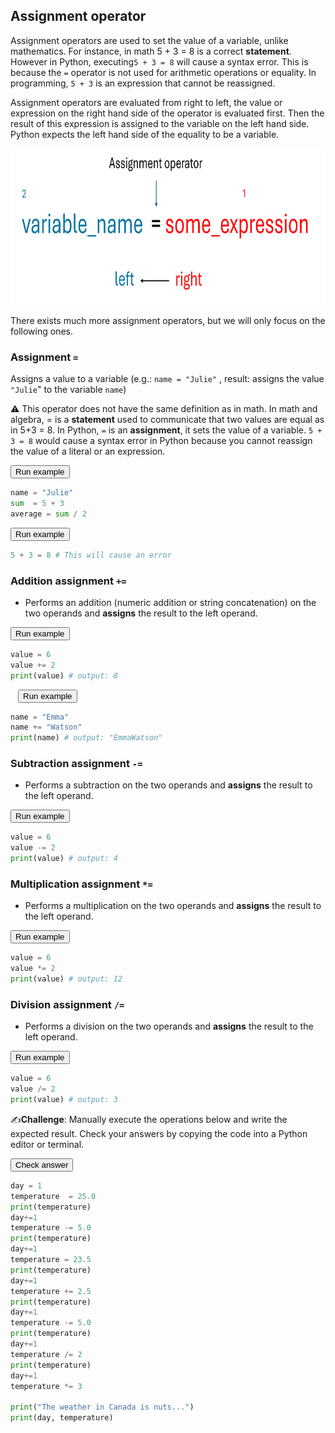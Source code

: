 ## Assignment operator

Assignment operators are used to set the value of a variable, unlike mathematics. For instance, in math 5 + 3 = 8 is a correct **statement**. However in Python, executing`5 + 3 = 8` will cause a syntax error. This is because the `=` operator is not used for arithmetic operations or equality. In programming, `5 + 3` is an expression that cannot be reassigned.

Assignment operators are evaluated from right to left, the value or expression on the right hand side of the operator is evaluated first. Then the result of this expression is assigned to the variable on the left hand side.  Python expects the left hand side of the equality to be a variable.

<img src="Images/Variables_assignment.png" height=250/>



There exists much more assignment operators, but we will only focus on the following ones.

### Assignment `=`

Assigns a value to a variable (e.g.: `name = "Julie"` , result: assigns the value `"Julie`" to the variable `name`)

⚠️ This operator does not have the same definition as in math. In math and algebra, = is a **statement** used to communicate that two values are equal as in 5+3 = 8. In Python, `=` is an **assignment**, it sets the value of a variable. `5 + 3 = 8` would cause a syntax error in Python because you cannot reassign the value of a literal or an expression. 



<div class="button-container">     
    <a target="_blank" href="https://app.codeboot.org/5.0.0/?init=.oYXJpdGhtZXRpY3MxLnB5~XQAAgABzAAAAAAAAAAA7iAOiEWEBkg99P3WsHCwTzyEnkel2CBOuLrjllUppjR2CUAq-gAuD7LU2oyanmA9U_RpSi-drNpr416lu9L-NrvGsbtQ5a-GEWkgA0kTkSGfwDTPluIsbrwON_vHxgA==.oYXJpdGhtZXRpY3MyLnB5~XQAAgAAyAAAAAAAAAAAwiAOiEahbOGuxQe1CZvIjyRYu5mub1I1Va1AIIODnRLN-GxtFSkmZFiGNPbP__7xKAAA=.oYXNzaWdubWVudF9wbHVzX2VxdWFsXzEucHk=~XQAAgAAhAAAAAAAAAAA7GEncQfTWSH3AOTZQVq949oPwc4AHCfa7_CrqzOIf_qQQAA==.fYXNzaWdubWVudF8xLnB5~XQAAgAAtAAAAAAAAAAA3GEn9-d2KwgqzO3WiO93_asMbSuJMPn19rh4Ws-7u99O1ogE7PwqtmXBsxnv_-HNgAA==.~lang=py-novice.~showLineNumbers=true.a">         
    <button class="codeboot-button">
      <span>Run example</span>
    </button>     
    </a> 
</div>

```python
name = "Julie"
sum  = 5 + 3
average = sum / 2
```



<div class="button-container">     
    <a target="_blank" href="https://app.codeboot.org/5.0.0/?init=.oYXJpdGhtZXRpY3MxLnB5~XQAAgABzAAAAAAAAAAA7iAOiEWEBkg99P3WsHCwTzyEnkel2CBOuLrjllUppjR2CUAq-gAuD7LU2oyanmA9U_RpSi-drNpr416lu9L-NrvGsbtQ5a-GEWkgA0kTkSGfwDTPluIsbrwON_vHxgA==.oYXJpdGhtZXRpY3MyLnB5~XQAAgAAyAAAAAAAAAAAwiAOiEahbOGuxQe1CZvIjyRYu5mub1I1Va1AIIODnRLN-GxtFSkmZFiGNPbP__7xKAAA=.oYXNzaWdubWVudF9wbHVzX2VxdWFsXzEucHk=~XQAAgAAhAAAAAAAAAAA7GEncQfTWSH3AOTZQVq949oPwc4AHCfa7_CrqzOIf_qQQAA==.oYXNzaWdubWVudF8xLnB5~XQAAgAAtAAAAAAAAAAA3GEn9-d2KwgqzO3WiO93_asMbSuJMPn19rh4Ws-7u99O1ogE7PwqtmXBsxnv_-HNgAA==.fYXNzaWdubWVudF9lcnJvci5weQ==~XQAAgAAJAAAAAAAAAAAaiAG1DW5pPxYc_ZQa__3KsAA=.~lang=py-novice.~showLineNumbers=true.e">         
    <button class="codeboot-button">
      <span>Run example</span>
    </button>     
    </a> 
</div>

```python
5 + 3 = 8 # This will cause an error
```



### Addition assignment `+=`

- Performs an addition (numeric addition or string concatenation) on the two operands and **assigns** the result to the left operand. 



<div class="button-container">     
    <a target="_blank" href="https://app.codeboot.org/5.0.0/?init=.oYXJpdGhtZXRpY3MxLnB5~XQAAgABzAAAAAAAAAAA7iAOiEWEBkg99P3WsHCwTzyEnkel2CBOuLrjllUppjR2CUAq-gAuD7LU2oyanmA9U_RpSi-drNpr416lu9L-NrvGsbtQ5a-GEWkgA0kTkSGfwDTPluIsbrwON_vHxgA==.oYXJpdGhtZXRpY3MyLnB5~XQAAgAAyAAAAAAAAAAAwiAOiEahbOGuxQe1CZvIjyRYu5mub1I1Va1AIIODnRLN-GxtFSkmZFiGNPbP__7xKAAA=.fYXNzaWdubWVudF9wbHVzX2VxdWFsXzEucHk=~XQAAgAAhAAAAAAAAAAA7GEncQfTWSH3AOTZQVq949oPwc4AHCfa7_CrqzOIf_qQQAA==.~lang=py-novice.~showLineNumbers=true.a">         
    <button class="codeboot-button">
      <span>Run example</span>
    </button>     
    </a> 
</div>

```python
value = 6
value += 2
print(value) # output: 8
```






<div class="button-container">     
    <a target="_blank" href="https://app.codeboot.org/5.0.0/?init=.oYXJpdGhtZXRpY3MxLnB5~XQAAgABzAAAAAAAAAAA7iAOiEWEBkg99P3WsHCwTzyEnkel2CBOuLrjllUppjR2CUAq-gAuD7LU2oyanmA9U_RpSi-drNpr416lu9L-NrvGsbtQ5a-GEWkgA0kTkSGfwDTPluIsbrwON_vHxgA==.fYXNzaWdubWVudF9wbHVzX2VxdWFsXzIucHk=~XQAAgAAqAAAAAAAAAAA3GEn9-d2KwgquAeQuSLwRz6Cqke6qg6gX-Mz_0bJzRbF9mH-blJSf___YPIAA.~lang=py-novice.~showLineNumbers=true.a">         
    <button style="border: none; background-color: transparent;">         
    <button class="codeboot-button">
      <span>Run example</span>
    </button>     
    </a> 
</div>

```python
name = "Emma"
name += "Watson"
print(name) # output: "EmmaWatson"
```



### Subtraction assignment `-=`

- Performs a subtraction on the two operands and **assigns** the result to the left operand. 



<div class="button-container">     
    <a target="_blank" href="https://app.codeboot.org/5.0.0/?init=.obWludXNfZXF1YWwucHk=~XQAAgAAhAAAAAAAAAAA7GEncQfTWSH3AOTZQWRok9oPwc4AHCfa7_CrqzOIf_qQQAA==.fYXNzaWdubWVudF9wbHVzX2VxdWFsXzEucHk=~XQAAgAAhAAAAAAAAAAA7GEncQfTWSH3AOTZQVq949oPwc4AHCfa7_CrqzOIf_qQQAA==.~lang=py-novice.~showLineNumbers=true.a">         
    <button class="codeboot-button">
      <span>Run example</span>
    </button>     
    </a> 
</div>

```python
value = 6
value -= 2
print(value) # output: 4
```



### Multiplication assignment `*=`

- Performs a multiplication on the two operands and **assigns** the result to the left operand. 



<div class="button-container">     
    <a target="_blank" href="https://app.codeboot.org/5.0.0/?init=.oYXJpdGhtZXRpY3MxLnB5~XQAAgABzAAAAAAAAAAA7iAOiEWEBkg99P3WsHCwTzyEnkel2CBOuLrjllUppjR2CUAq-gAuD7LU2oyanmA9U_RpSi-drNpr416lu9L-NrvGsbtQ5a-GEWkgA0kTkSGfwDTPluIsbrwON_vHxgA==.oYXJpdGhtZXRpY3MyLnB5~XQAAgAAyAAAAAAAAAAAwiAOiEahbOGuxQe1CZvIjyRYu5mub1I1Va1AIIODnRLN-GxtFSkmZFiGNPbP__7xKAAA=.fYXNzaWdubWVudF9wbHVzX2VxdWFsXzEucHk=~XQAAgAAhAAAAAAAAAAA7GEncQfTWSH3AOTZQVq949oPwc4AHCfa7_CrqzOIf_qQQAA==.oYXNzaWdubWVudF8xLnB5~XQAAgAAtAAAAAAAAAAA3GEn9-d2KwgqzO3WiO93_asMbSuJMPn19rh4Ws-7u99O1ogE7PwqtmXBsxnv_-HNgAA==.oYXNzaWdubWVudF9lcnJvci5weQ==~XQAAgAAJAAAAAAAAAAAaiAG1DW5pPxYc_ZQa__3KsAA=.ob3BlcmF0b3JzX2NoYWxsZW5nZTEucHk=~XQAAgABoAQAAAAAAAAAyGEuUHxEvL_uf85Adn-YPLdgd9bjdwPPfaaBxGsx9NvHx1yG6xtpH-jzukUm0BsSAfCsTE1pQA6lcsmm9M5PZB7uVg8DzAk81mds4hcDAxgHOxTF8V_3PTUz7kBOaqbF7VO60KlzSQ-X03fTR1HmgNMnaQv814WAA.oYXNzaWdubWVudF9kaXZfZXF1YWw=~XQAAgAAhAAAAAAAAAAA7GEncQfTWSH3AOTZQW4TQ9oPwc4AHCfa7_CrqzOIf_qQQAA==.oYXNzaWdubWVudF9wbHVzX2VxdWFsXzEtMy5weQ==~XQAAgAAhAAAAAAAAAAA7GEncQfTWSH3AOTZQVq949oPwc4AHCfa7_CrqzOIf_qQQAA==.oYXNzaWduX211bHRfcGx1cy5weQ==~XQAAgAAhAAAAAAAAAAA7GEncQfTWSH3AOTZQVXog9oPwc4AHCfa7_CrqzOIf_qQQAA==.~lang=py-novice.~showLineNumbers=true.a8">         
    <button class="codeboot-button">
      <span>Run example</span>
    </button>     
    </a> 
</div>

```python
value = 6
value *= 2
print(value) # output: 12
```



### Division assignment `/=`

- Performs a division on the two operands and **assigns** the result to the left operand. 



<div class="button-container">     
    <a target="_blank" href="https://app.codeboot.org/5.0.0/?init=.oYXJpdGhtZXRpY3MxLnB5~XQAAgABzAAAAAAAAAAA7iAOiEWEBkg99P3WsHCwTzyEnkel2CBOuLrjllUppjR2CUAq-gAuD7LU2oyanmA9U_RpSi-drNpr416lu9L-NrvGsbtQ5a-GEWkgA0kTkSGfwDTPluIsbrwON_vHxgA==.oYXJpdGhtZXRpY3MyLnB5~XQAAgAAyAAAAAAAAAAAwiAOiEahbOGuxQe1CZvIjyRYu5mub1I1Va1AIIODnRLN-GxtFSkmZFiGNPbP__7xKAAA=.oYXNzaWdubWVudF9wbHVzX2VxdWFsXzEucHk=~XQAAgAAhAAAAAAAAAAA7GEncQfTWSH3AOTZQVq949oPwc4AHCfa7_CrqzOIf_qQQAA==.oYXNzaWdubWVudF8xLnB5~XQAAgAAtAAAAAAAAAAA3GEn9-d2KwgqzO3WiO93_asMbSuJMPn19rh4Ws-7u99O1ogE7PwqtmXBsxnv_-HNgAA==.oYXNzaWdubWVudF9lcnJvci5weQ==~XQAAgAAJAAAAAAAAAAAaiAG1DW5pPxYc_ZQa__3KsAA=.ob3BlcmF0b3JzX2NoYWxsZW5nZTEucHk=~XQAAgABoAQAAAAAAAAAyGEuUHxEvL_uf85Adn-YPLdgd9bjdwPPfaaBxGsx9NvHx1yG6xtpH-jzukUm0BsSAfCsTE1pQA6lcsmm9M5PZB7uVg8DzAk81mds4hcDAxgHOxTF8V_3PTUz7kBOaqbF7VO60KlzSQ-X03fTR1HmgNMnaQv814WAA.fYXNzaWdubWVudF9kaXZfZXF1YWw=~XQAAgAAhAAAAAAAAAAA7GEncQfTWSH3AOTZQW4TQ9oPwc4AHCfa7_CrqzOIf_qQQAA==.oYXNzaWdubWVudF9wbHVzX2VxdWFsXzEtMy5weQ==~XQAAgAAhAAAAAAAAAAA7GEncQfTWSH3AOTZQVq949oPwc4AHCfa7_CrqzOIf_qQQAA==.~lang=py-novice.~showLineNumbers=true.a60">         
    <button class="codeboot-button">
      <span>Run example</span>
    </button>     
    </a> 
</div>

```python
value = 6
value /= 2
print(value) # output: 3
```



✍️**Challenge**: Manually execute the operations below and write the expected result. Check your answers by copying the code into a Python editor or terminal. 



<div class="button-container">     
    <a target="_blank" href="https://app.codeboot.org/5.0.0/?init=.oYXJpdGhtZXRpY3MxLnB5~XQAAgABzAAAAAAAAAAA7iAOiEWEBkg99P3WsHCwTzyEnkel2CBOuLrjllUppjR2CUAq-gAuD7LU2oyanmA9U_RpSi-drNpr416lu9L-NrvGsbtQ5a-GEWkgA0kTkSGfwDTPluIsbrwON_vHxgA==.oYXJpdGhtZXRpY3MyLnB5~XQAAgAAyAAAAAAAAAAAwiAOiEahbOGuxQe1CZvIjyRYu5mub1I1Va1AIIODnRLN-GxtFSkmZFiGNPbP__7xKAAA=.oYXNzaWdubWVudF9wbHVzX2VxdWFsXzEucHk=~XQAAgAAhAAAAAAAAAAA7GEncQfTWSH3AOTZQVq949oPwc4AHCfa7_CrqzOIf_qQQAA==.oYXNzaWdubWVudF8xLnB5~XQAAgAAtAAAAAAAAAAA3GEn9-d2KwgqzO3WiO93_asMbSuJMPn19rh4Ws-7u99O1ogE7PwqtmXBsxnv_-HNgAA==.oYXNzaWdubWVudF9lcnJvci5weQ==~XQAAgAAJAAAAAAAAAAAaiAG1DW5pPxYc_ZQa__3KsAA=.fb3BlcmF0b3JzX2NoYWxsZW5nZTEucHk=~XQAAgABoAQAAAAAAAAAyGEuUHxEvL_uf85Adn-YPLdgd9bjdwPPfaaBxGsx9NvHx1yG6xtpH-jzukUm0BsSAfCsTE1pQA6lcsmm9M5PZB7uVg8DzAk81mds4hcDAxgHOxTF8V_3PTUz7kBOaqbF7VO60KlzSQ-X03fTR1HmgNMnaQv814WAA.~lang=py-novice.~showLineNumbers=true.~hidden=true.e">         
    <button class="codeboot-button">
      <span>Check answer</span>
    </button>     
    </a> 
</div>

```python
day = 1
temperature  = 25.0
print(temperature)
day+=1
temperature -= 5.0
print(temperature)
day+=1
temperature = 23.5
print(temperature)
day+=1
temperature += 2.5
print(temperature)
day+=1
temperature -= 5.0
print(temperature)
day+=1
temperature /= 2
print(temperature)
day+=1
temperature *= 3

print("The weather in Canada is nuts...")
print(day, temperature)
```

